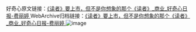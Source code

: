 好奇心原文链接：[《读者》要上市，但不是你想象的那个《读者》_商业_好奇心日报-费丽婷 ](https://www.qdaily.com/articles/11771.html)
WebArchive归档链接：[《读者》要上市，但不是你想象的那个《读者》_商业_好奇心日报-费丽婷 ](http://web.archive.org/web/20160730090252/http://www.qdaily.com/articles/11771.html)
![image](http://ww3.sinaimg.cn/large/007d5XDply1g3walcgp1vj30u04sy7wh)